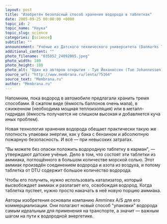 ```yaml
---
layout: post
title: "Изобретён безопасный способ хранения водорода в таблетках"
date: 2005-09-25 00:00:00 +0000
topic_id: 2
topic_name: "Наука"
topic_slug: science
categories: [science]
subtitle: ""
announcement: "Учёные из Датского технического университета (Danmarks Tekniske Universitet — DTU) изобрели водородные таблетки, которые, по мнению авторов, перевернут представления людей об опасности использования водорода в автомобиле."
additional_content: ""
photo_filename: "035852_24092005.jpeg"
photo_width: 180
photo_height: 180
photo_alt: "Один из авторов открытия - Туе Йоханнссен (Tue Johannessen) - демонстрирует безопасность водородной таблетки"
source_url: "http://www.membrana.ru/lenta/?5164"
source_text: "Membrana.ru"
author: "Membrana.ru"
---
```

Напомним, пока водород в автомобиле предлагали хранить тремя способами. В сжатом виде (ёмкость баллонов очень мала), в сжиженном (необходима мощная теплоизоляция) или в металл-гидридах (ёмкость получается не слишком высокая и добавляется куча иных проблем).

Новая технология хранения водорода обещает практически такую же плотность упаковки энергии, как у бака с бензином и абсолютную пожарную безопасность. И всё — при невысоких затратах.

"Вы можете без опаски положить водородную таблетку в карман", — утверждают датские учёные. Дело в том, что состоят эти таблетки из аммиака, поглощённого в большом количестве морской солью. Этот аммиак произвдён соединением водорода и азота из воздуха, и потому таблетка от DTU содержит большое количество водорода.

Чтобы его получить, нужно использовать катализатор, который высвобождает аммиак и разлагает его, освобождая водород. Когда таблетка пустеет, нужно просто накачать в неё новую порцию аммиака.

Авторы изобретения основали компанию Amminex A/S для его коммерциализации. Они полагают новый способ "упаковки" водорода самым идеальным для применения на транспорте, а значит — важным шагом на пути к водородной энергетике.
